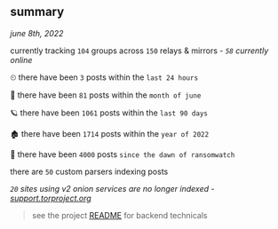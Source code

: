 
## summary
_june 8th, 2022_

currently tracking `104` groups across `150` relays & mirrors - _`58` currently online_

⏲ there have been `3` posts within the `last 24 hours`

🦈 there have been `81` posts within the `month of june`

🪐 there have been `1061` posts within the `last 90 days`

🏚 there have been `1714` posts within the `year of 2022`

🦕 there have been `4000` posts `since the dawn of ransomwatch`

there are `50` custom parsers indexing posts

_`20` sites using v2 onion services are no longer indexed - [support.torproject.org](https://support.torproject.org/onionservices/v2-deprecation/)_

> see the project [README](https://github.com/joshhighet/ransomwatch#ransomwatch--) for backend technicals
